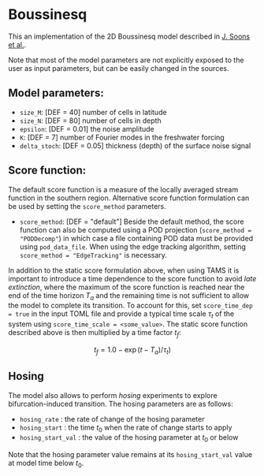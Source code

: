 # Boussinesq

This an implementation of the 2D Boussinesq model described in
[J. Soons et al.](https://doi.org/10.1017/jfm.2025.248).

Note that most of the model parameters are not explicitly exposed to
the user as input parameters, but can be easily changed in the sources. 

## Model parameters:
 - `size_M`: [DEF = 40] number of cells in latitude
 - `size_N`: [DEF = 80] number of cells in depth
 - `epsilon`: [DEF = 0.01] the noise amplitude
 - `K`: [DEF = 7] number of Fourier modes in the freshwater forcing
 - `delta_stoch`: [DEF = 0.05] thickness (depth) of the surface noise signal 


## Score function:

The default score function is a measure of the locally averaged
stream function in the southern region. Alternative score function formulation
can be used by setting the `score_method` parameters.

 - `score_method`: [DEF = "default"] Beside the default method, the score function can also
 be computed using a POD projection (`score_method = "PODDecomp"`) in which case a file containing
 POD data must be provided using `pod_data_file`. When using the edge tracking algorithm, setting
 `score_method = "EdgeTracking"` is necessary.

In addition to the static score formulation above, when using TAMS it is important to introduce
a time dependence to the score function to avoid *late extinction*, where the maximum of the score
function is reached near the end of the time horizon $`T_a`$ and the remaining time is not sufficient to
allow the model to complete its transition.
To account for this, set `score_time_dep = true` in the input TOML file and provide a typical
time scale $`\tau_t`$ of the system using `score_time_scale = <some_value>`. The static score function
described above is then multiplied by a time factor $`t_f`$:

```math
t_f = 1.0 - \exp(t - T_a) / \tau_t)
```

## Hosing

The model also allows to perform *hosing* experiments to explore bifurcation-induced transition.
The hosing parameters are as follows:
 - `hosing_rate` : the rate of change of the hosing parameter
 - `hosing_start` : the time $`t_0`$ when the rate of change starts to apply
 - `hosing_start_val` : the value of the hosing parameter at $`t_0`$ or below

 Note that the hosing parameter value remains at its `hosing_start_val` value at model time below $`t_0`$.
